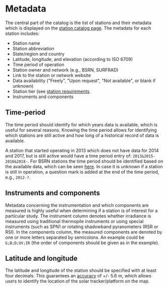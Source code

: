 # Metadata

The central part of the catalog is the list of stations and their metadata which is displayed on the [station catalog page](station_catalog). The metadata for each station includes:
* Station name
* Station abbreviation
* State/region and country
* Latitude, longitude, and elevation (according to ISO 6709)
* Time period of operation
* Station owner and network (e.g., BSRN, SURFRAD)
* Link to the station or network website
* Data availability ("Freely", "Upon request", "Not available", or blank if unknown)
* Station tier (see [station requirements](station_requirements).
* Instruments and components

## Time-period
The time period should identify for which years data is available, which is useful for several reasons. Knowing the time period allows for identifying which stations are still active and how long of a historical record of data is available.

A station that started operating in 2013 which does not have data for 2014 and 2017, but is still active would have a time period entry of: `2013&2015-2016&2018-`. For BSRN stations the time period should be identified based on the available data, which can be seen [here](https://dataportals.pangaea.de/bsrn/). In case it is unknown if a station is still in operation, a question mark is added at the end of the time period, e.g., `2012-?`.

## Instruments and components
Metadata concerning the instrumentation and which components are measured is highly useful when determining if a station is of interest for a particular study. The instrument column denotes whether irradiance is measured using traditional thermopile instruments or using special instruments (such as SPN1 or rotating shadowband pyranometers (RSR or RSI). In the components column, the measured components are denoted by one or more letters separated by semicolons. An example could be `G;B;D;UV;IR` (the order of components should be given as in the example).

## Latitude and longitude
The latitude and longitude of the station should be specified with at least four decimals. This guarantees an [accuracy](http://wiki.gis.com/wiki/index.php/Decimal_degrees) of +/- 5.6 m, which allows users to identify the location of the solar tracker/platform on the map.
